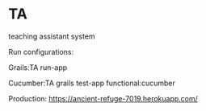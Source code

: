 # TA
teaching assistant system


Run configurations:

Grails:TA
run-app

Cucumber:TA
grails test-app functional:cucumber

Production:
https://ancient-refuge-7019.herokuapp.com/